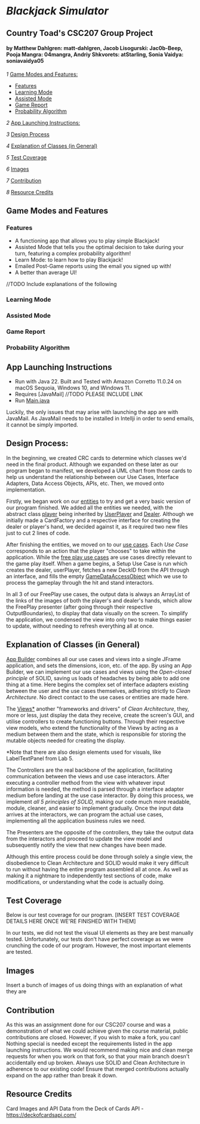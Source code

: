 # *Blackjack Simulator*
## Country Toad's CSC207 Group Project

#### by Matthew Dahlgren: matt-dahlgren, Jacob Lisogurski: Jac0b-Beep, Pooja Mangra: 04mangra, Andriy Shkvorets: atStarling, Sonia Vaidya: soniavaidya05

*1* [Game Modes and Features:](#game-modes-and-features)
- [Features](#features)
- [Learning Mode](#learning-mode)
- [Assisted Mode](#assisted-mode)
- [Game Report](#game-report)
- [Probability Algorithm](#probability-algorithm)

*2* [App Launching Instructions:](#app-launching-instructions)

*3* [Design Process](#design-process)

*4* [Explanation of Classes (in General)](#explanation-of-classes-in-general)

*5* [Test Coverage](#test-coverage)

*6* [Images](#images)

*7* [Contribution](#contribution)

*8* [Resource Credits](#resource-credits)

## Game Modes and Features
### Features
- A functioning app that allows you to play simple Blackjack!
- Assisted Mode that tells you the optimal decision to take during your turn, featuring a complex probability algorithm!
- Learn Mode: to learn how to play Blackjack!
- Emailed Post-Game reports using the email you signed up with!
- A better than average UI!

//TODO Include explanations of the following
### Learning Mode

### Assisted Mode

### Game Report

### Probability Algorithm


## App Launching Instructions
- Run with Java 22. Built and Tested with Amazon Corretto 11.0.24 on macOS Sequoia, Windows 10, and Windows 11.
- Requires [JavaMail] //TODO PLEASE INCLUDE LINK
- Run [Main.java](./src/main/java/app/Main.java)

Luckily, the only issues that may arise with launching the app are with JavaMail. As JavaMail needs to be installed
in Intellji in order to send emails, it cannot be simply imported.

## Design Process:
In the beginning, we created CRC cards to determine which classes we'd need in the final product. Although we expanded
on these later as our program began to manifest, we developed a UML chart from those cards to help us understand
the relationship between our Use Cases, Interface Adapters, Data Access Objects, APIs, etc. Then, we moved onto
implementation.

Firstly, we began work on our [entities](./src/main/java/entities) to try and get a very basic version of our program
finished. We added all the entities we needed, with the abstract class [player](./src/main/java/entities/Player.java) being inherited by
[UserPlayer](./src/main/java/entities/UserPlayer.java) and [Dealer](./src/main/java/entities/Dealer.java).
Although we initially made a CardFactory and a respective interface for creating the dealer or player's hand, we decided
against it, as it required two new files just to cut 2 lines of code.

After finishing the entities, we moved on to our [use cases](./src/main/java/use_case).
Each *Use Case* corresponds to an action that the player "chooses" to take within the application. While the 
[free play use cases](./src/main/java/use_case/freeplay) are use cases directly relevant to the game play itself. When
a game begins, a Setup Use Case is run which creates the dealer, userPlayer, fetches a new DeckID from the API through
an interface, and fills the empty [GameDataAccessObject](./src/main/java/data_access/GameDataAccessObject.java) which 
we use to process the gameplay through the hit and stand interactors.

In all 3 of our FreePlay use cases, the output data is always an ArrayList of the links of the images of both the
player's and dealer's hands, which allow the FreePlay presenter (after going through their respective OutputBoundaries),
to display that data visually on the screen. To simplify the application, we condensed the view into only two to make
things easier to update, without needing to refresh everything all at once.

## Explanation of Classes (in General)
[App Builder](./src/main/java/app/AppBuilder.java) combines all our use cases and views into a single JFrame application, 
and sets the dimensions, icon, etc. of the app. By using an App Builder, we can implement our use cases and views using
the *Open-closed principle* of SOLID, saving us loads of headaches by being able to add one thing at a time. Here begins
the complex set of interface adapters existing between the user and the use cases themselves, adhering strictly to
*Clean Architecture*. No direct contact to the use cases or entities are made here.

The [Views*](./src/main/java/view) another "frameworks and drivers" of *Clean Architecture*, they, more or less, just
display the data they receive, create the screen's GUI, and utilise controllers to create functioning buttons. Through
their respective view models, who extend the functionality of the Views by acting as a medium between them and the
state, which is responsible for storing the mutable objects needed for creating the display.

*Note that there are also design elements used for visuals, like LabelTextPanel from Lab 5.

The Controllers are the real backbone of the application, facilitating communication between the views and use case
interactors. After executing a controller method from the view with whatever input information is needed, the method
is parsed through a interface adapter medium before landing at the use case interactor. By doing this process, we
implement *all 5 principles of SOLID,* making our code much more readable, module, cleaner, and easier to implement
gradually. Once the input data arrives at the interactors, we can program the actual use cases, implementing all the
application business rules we need.

The Presenters are the opposite of the controllers, they take the output data from the interactors and proceed
to update the view model and subsequently notify the view that new changes have been made.

Although this entire process could be done through solely a single view, the disobedience to Clean Architecture and
SOLID would make it very difficult to run without having the entire program assembled all at once. As well as
making it a nightmare to independently test sections of code, make modifications, or understanding what the code
is actually doing.

## Test Coverage
Below is our test coverage for our program. [INSERT TEST COVERAGE DETAILS HERE ONCE WE'RE FINISHED WITH THEM]

In our tests, we did not test the visual UI elements as they are best manually tested. Unfortunately, our tests don't
have perfect coverage as we were crunching the code of our program. However, the most important elements are tested.

## Images
Insert a bunch of images of us doing things with an explanation of what they are

## Contribution
As this was an assignment done for our CSC207 course and was a demonstration of what we could achieve given the course
material, public contributions are closed. However, if you wish to make a fork, you can! Nothing special is needed
except the requirements listed in the app launching instructions. We would recommend making nice and clean merge
requests for when you work on that fork, so that your main branch doesn't accidentally end up broken. Always use
SOLID and Clean Architecture in adherence to our existing code! Ensure that merged contributions actually expand on
the app rather than break it down.


## Resource Credits
 Card Images and API Data from the Deck of Cards API - https://deckofcardsapi.com/